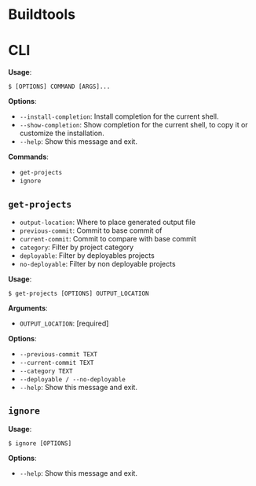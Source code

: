 # Buildtools

# CLI

**Usage**:

```console
$ [OPTIONS] COMMAND [ARGS]...
```

**Options**:

* `--install-completion`: Install completion for the current shell.
* `--show-completion`: Show completion for the current shell, to copy it or customize the installation.
* `--help`: Show this message and exit.

**Commands**:

* `get-projects`
* `ignore`

## `get-projects`

* `output-location`: Where to place generated output file
* `previous-commit`: Commit to base commit of
* `current-commit`: Commit to compare with base commit
* `category`: Filter by project category
* `deployable`: Filter by deployables projects
* `no-deployable`: Filter by non deployable projects


**Usage**:

```console
$ get-projects [OPTIONS] OUTPUT_LOCATION
```

**Arguments**:

* `OUTPUT_LOCATION`: [required]

**Options**:

* `--previous-commit TEXT`
* `--current-commit TEXT`
* `--category TEXT`
* `--deployable / --no-deployable`
* `--help`: Show this message and exit.

## `ignore`

**Usage**:

```console
$ ignore [OPTIONS]
```

**Options**:

* `--help`: Show this message and exit.

